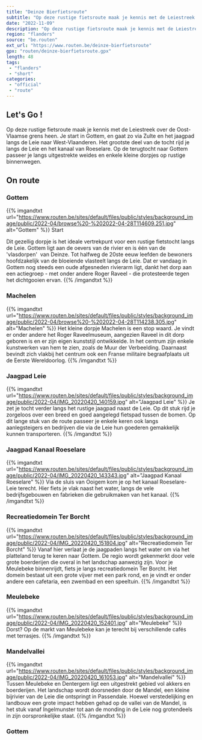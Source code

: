 ```yaml
---
title: "Deinze Bierfietsroute"
subtitle: "Op deze rustige fietsroute maak je kennis met de Leiestreek over de Oost-Vlaamse grens heen"
date: "2022-11-09"
description: "Op deze rustige fietsroute maak je kennis met de Leiestreek over de Oost-Vlaamse grens heen"
region: "flanders"
source: "be.routen"
ext_url: "https://www.routen.be/deinze-bierfietsroute"
gpx: "routen/deinze-bierfietsroute.gpx"
length: 48
tags:
 - "flanders"
 - "short"
categories:
 - "official"
 - "route"
---
```


## Let's Go ! 

Op deze rustige fietsroute maak je kennis met de Leiestreek over de Oost-Vlaamse grens heen. Je start in Gottem, en gaat zo via Zulte en het jaagpad langs de Leie naar West-Vlaanderen. Het grootste deel van de tocht rijd je langs de Leie en het kanaal van Roeselare. Op de terugtocht naar Gottem passeer je langs uitgestrekte weides en enkele kleine dorpjes op rustige binnenwegen.

## On route

### Gottem

{{% imgandtxt url="https://www.routen.be/sites/default/files/public/styles/background_image/public/2022-04/browse%20-%202022-04-28T114609.251.jpg" alt="Gottem" %}}
Start

Dit gezellig dorpje is het ideale vertrekpunt voor een rustige fietstocht langs de Leie. Gottem ligt aan de oevers van de rivier en is één van de 'vlasdorpen'  van Deinze. Tot halfweg de 20ste eeuw leefden de bewoners hoofdzakelijk van de bloeiende vlasteelt langs de Leie. Dat er vandaag in Gottem nog steeds een oude afgesneden rivierarm ligt, dankt het dorp aan een actiegroep - met onder andere Roger Raveel - die protesteerde tegen het dichtgooien ervan.
{{% /imgandtxt %}}

### Machelen

{{% imgandtxt url="https://www.routen.be/sites/default/files/public/styles/background_image/public/2022-04/browse%20-%202022-04-28T114238.305.jpg" alt="Machelen" %}}
Het kleine dorpje Machelen is een stop waard. Je vindt er onder andere het Roger Raveelmuseum, aangezien Raveel in dit dorp geboren is en er zijn eigen kunststijl ontwikkelde. In het centrum zijn enkele kunstwerken van hem te zien, zoals de Muur der Verbeelding. Daarnaast bevindt zich vlakbij het centrum ook een Franse militaire begraafplaats uit de Eerste Wereldoorlog.
{{% /imgandtxt %}}

### Jaagpad Leie

{{% imgandtxt url="https://www.routen.be/sites/default/files/public/styles/background_image/public/2022-04/IMG_20220420_140159.jpg" alt="Jaagpad Leie" %}}
Je zet je tocht verder langs het rustige jaagpad naast de Leie. Op dit stuk rijd je zorgeloos over een breed en goed aangelegd fietspad tussen de bomen. Op dit lange stuk van de route passeer je enkele keren ook langs aanlegsteigers en bedrijven die via de Leie hun goederen gemakkelijk kunnen transporteren.
{{% /imgandtxt %}}

### Jaagpad Kanaal Roeselare

{{% imgandtxt url="https://www.routen.be/sites/default/files/public/styles/background_image/public/2022-04/IMG_20220420_143343.jpg" alt="Jaagpad Kanaal Roeselare" %}}
Via de sluis van Ooigem kom je op het kanaal Roeselare-Leie terecht. Hier fiets je vlak naast het water, langs de vele bedrijfsgebouwen en fabrieken die gebruikmaken van het kanaal.
{{% /imgandtxt %}}

### Recreatiedomein Ter Borcht

{{% imgandtxt url="https://www.routen.be/sites/default/files/public/styles/background_image/public/2022-04/IMG_20220420_151804.jpg" alt="Recreatiedomein Ter Borcht" %}}
Vanaf hier verlaat je de jaagpaden langs het water om via het platteland terug te keren naar Gottem. De regio wordt gekenmerkt door vele grote boerderijen die overal in het landschap aanwezig zijn. Voor je Meulebeke binnenrijdt, fiets je langs recreatiedomein Ter Borcht. Het domein bestaat uit een grote vijver met een park rond, en je vindt er onder andere een cafetaria, een zwembad en een speeltuin.
{{% /imgandtxt %}}

### Meulebeke

{{% imgandtxt url="https://www.routen.be/sites/default/files/public/styles/background_image/public/2022-04/IMG_20220420_152401.jpg" alt="Meulebeke" %}}
Dorst? Op de markt van Meulebeke kan je terecht bij verschillende cafés met terrasjes.
{{% /imgandtxt %}}

### Mandelvallei

{{% imgandtxt url="https://www.routen.be/sites/default/files/public/styles/background_image/public/2022-04/IMG_20220420_161053.jpg" alt="Mandelvallei" %}}
Tussen Meulebeke en Dentergem ligt een uitgestrekt gebied vol akkers en boerderijen. Het landschap wordt doorsneden door de Mandel, een kleine bijrivier van de Leie die ontspringt in Passendale. Hoewel verstedelijking en landbouw een grote impact hebben gehad op de vallei van de Mandel, is het stuk vanaf Ingelmunster tot aan de monding in de Leie nog grotendeels in zijn oorspronkelijke staat.
{{% /imgandtxt %}}

### Gottem


